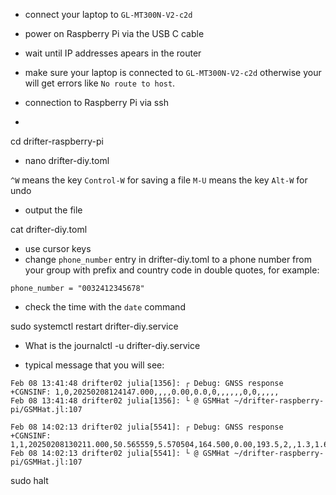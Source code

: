 

* connect your laptop to `GL-MT300N-V2-c2d`


* power on Raspberry Pi via the USB C cable
* wait until IP addresses apears in the router
* make sure your laptop is connected to `GL-MT300N-V2-c2d` otherwise your will get errors like `No route to host`.
* connection to Raspberry Pi via ssh

* 
cd drifter-raspberry-pi

* nano drifter-diy.toml

`^W` means the key `Control-W` for saving a file
`M-U` means the key `Alt-W` for undo

* output the file

cat drifter-diy.toml

* use cursor keys
* change `phone_number` entry in drifter-diy.toml to a phone number from your group with prefix and country code in double quotes, for example:

```
phone_number = "0032412345678"
```

* check the time with the `date` command


sudo systemctl restart drifter-diy.service

* What is the 
journalctl -u drifter-diy.service 

* typical message that you will see:

```
Feb 08 13:41:48 drifter02 julia[1356]: ┌ Debug: GNSS response +CGNSINF: 1,0,20250208124147.000,,,,0.00,0.0,0,,,,,,0,0,,,,,
Feb 08 13:41:48 drifter02 julia[1356]: └ @ GSMHat ~/drifter-raspberry-pi/GSMHat.jl:107
```


```
Feb 08 14:02:13 drifter02 julia[5541]: ┌ Debug: GNSS response +CGNSINF: 1,1,20250208130211.000,50.565559,5.570504,164.500,0.00,193.5,2,,1.3,1.6,0.9,,13,9,,,38,,
Feb 08 14:02:13 drifter02 julia[5541]: └ @ GSMHat ~/drifter-raspberry-pi/GSMHat.jl:107
```

sudo halt
